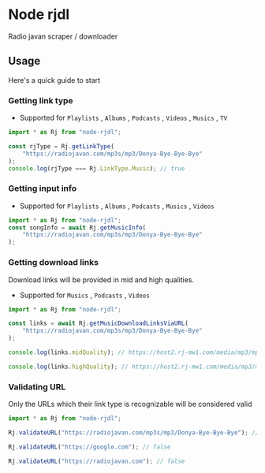 # Node rjdl

Radio javan scraper / downloader

## Usage

Here's a quick guide to start

### Getting link type

-   Supported for `Playlists` , `Albums` , `Podcasts` , `Videos` , `Musics` , `TV`

```ts
import * as Rj from "node-rjdl";

const rjType = Rj.getLinkType(
    "https://radiojavan.com/mp3s/mp3/Donya-Bye-Bye-Bye"
);
console.log(rjType === Rj.LinkType.Music); // true
```

### Getting input info

-   Supported for `Playlists` , `Albums` , `Podcasts` , `Musics` , `Videos`

```ts
import * as Rj from "node-rjdl";
const songInfo = await Rj.getMusicInfo(
    "https://radiojavan.com/mp3s/mp3/Donya-Bye-Bye-Bye"
);
```

### Getting download links

Download links will be provided in mid and high qualities.

-   Supported for `Musics` , `Podcasts` , `Videos`

```ts
import * as Rj from "node-rjdl";

const links = await Rj.getMusicDownloadLinksViaURL(
    "https://radiojavan.com/mp3s/mp3/Donya-Bye-Bye-Bye"
);

console.log(links.midQuality); // https://host2.rj-mw1.com/media/mp3/mp3-256/Donya-Bye-Bye-Bye.mp3

console.log(links.highQuality); // https://host2.rj-mw1.com/media/mp3/mp3-320/Donya-Bye-Bye-Bye.mp3
```

### Validating URL

Only the URLs which their link type is recognizable will be considered valid

```ts
import * as Rj from "node-rjdl";

Rj.validateURL("https://radiojavan.com/mp3s/mp3/Donya-Bye-Bye-Bye"); // true

Rj.validateURL("https://google.com"); // false

Rj.validateURL("https://radiojavan.com"); // false
```
